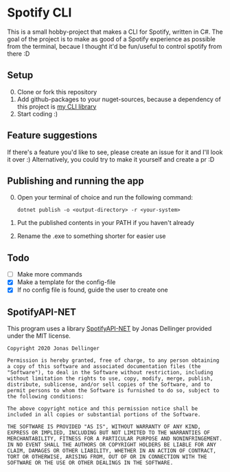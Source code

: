 # Spotify CLI

This is a small hobby-project that makes a CLI for Spotify, written in C#.
The goal of the project is to make as good of a Spotify experience as possible from the terminal, becaue I thought it'd be fun/useful to control spotify from there :D

## Setup
0. Clone or fork this repository
1. Add github-packages to your nuget-sources, because a dependency of this project is [my CLI library](https://github.com/Drawserqzez/CLI/)
2. Start coding :)

## Feature suggestions
If there's a feature you'd like to see, please create an issue for it and I'll look it over :) 
Alternatively, you could try to make it yourself and create a pr :D

## Publishing and running the app
0. Open your terminal of choice and run the following command:

    ` dotnet publish -o <output-directory> -r <your-system> `

1. Put the published contents in your PATH if you haven't already
2. Rename the .exe to something shorter for easier use

## Todo

- [ ] Make more commands
- [x] Make a template for the config-file
- [x] If no config file is found, guide the user to create one

## SpotifyAPI-NET

This program uses a library [SpotifyAPI-NET](https://github.com/JohnnyCrazy/SpotifyAPI-NET) by Jonas Dellinger provided under the MIT license. 

```
Copyright 2020 Jonas Dellinger

Permission is hereby granted, free of charge, to any person obtaining a copy of this software and associated documentation files (the "Software"), to deal in the Software without restriction, including without limitation the rights to use, copy, modify, merge, publish, distribute, sublicense, and/or sell copies of the Software, and to permit persons to whom the Software is furnished to do so, subject to the following conditions:

The above copyright notice and this permission notice shall be included in all copies or substantial portions of the Software.

THE SOFTWARE IS PROVIDED "AS IS", WITHOUT WARRANTY OF ANY KIND, EXPRESS OR IMPLIED, INCLUDING BUT NOT LIMITED TO THE WARRANTIES OF MERCHANTABILITY, FITNESS FOR A PARTICULAR PURPOSE AND NONINFRINGEMENT. IN NO EVENT SHALL THE AUTHORS OR COPYRIGHT HOLDERS BE LIABLE FOR ANY CLAIM, DAMAGES OR OTHER LIABILITY, WHETHER IN AN ACTION OF CONTRACT, TORT OR OTHERWISE, ARISING FROM, OUT OF OR IN CONNECTION WITH THE SOFTWARE OR THE USE OR OTHER DEALINGS IN THE SOFTWARE.
```